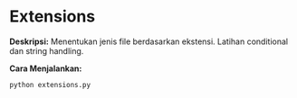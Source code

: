 # Extensions

**Deskripsi:**
Menentukan jenis file berdasarkan ekstensi. Latihan conditional dan string handling.

**Cara Menjalankan:**
```
python extensions.py
```
